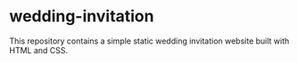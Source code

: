 # wedding-invitation

This repository contains a simple static wedding invitation website built with HTML and CSS.
